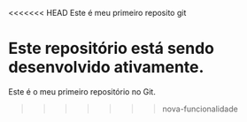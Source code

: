 <<<<<<< HEAD
Este é meu primeiro reposito git

Este repositório está sendo desenvolvido ativamente.
=======
Este é o meu primeiro repositório no Git.
>>>>>>> nova-funcionalidade
